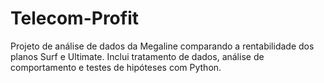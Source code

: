 # Telecom-Profit
Projeto de análise de dados da Megaline comparando a rentabilidade dos planos Surf e Ultimate. Inclui tratamento de dados, análise de comportamento e testes de hipóteses com Python.
